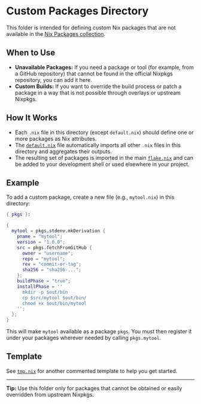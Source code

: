 # Custom Packages Directory

This folder is intended for defining custom Nix packages that are not available in the [Nix Packages collection](https://search.nixos.org/packages).

## When to Use

- **Unavailable Packages:** If you need a package or tool (for example, from a GitHub repository) that cannot be found in the official Nixpkgs repository, you can add it here.
- **Custom Builds:** If you want to override the build process or patch a package in a way that is not possible through overlays or upstream Nixpkgs.

## How It Works

- Each `.nix` file in this directory (except `default.nix`) should define one or more packages as Nix attributes.
- The [`default.nix`](default.nix) file automatically imports all other `.nix` files in this directory and aggregates their outputs.
- The resulting set of packages is imported in the main [`flake.nix`](./../flake.nix) and can be added to your development shell or used elsewhere in your project.

## Example

To add a custom package, create a new file (e.g., `mytool.nix`) in this directory:

```nix
{ pkgs }:

{
  mytool = pkgs.stdenv.mkDerivation {
    pname = "mytool";
    version = "1.0.0";
    src = pkgs.fetchFromGitHub {
      owner = "username";
      repo = "mytool";
      rev = "commit-or-tag";
      sha256 = "sha256-...";
    };
    buildPhase = "true";
    installPhase = ''
      mkdir -p $out/bin
      cp $src/mytool $out/bin/
      chmod +x $out/bin/mytool
    '';
  };
}
```

This will make `mytool` available as a package `pkgs`. You must then register it under your packages wherever needed by calling `pkgs.mytool`.

## Template

See [`tmp.nix`](tmp.nix) for another commented template to help you get started.

---

**Tip:** Use this folder only for packages that cannot be obtained or easily overridden from upstream Nixpkgs.
